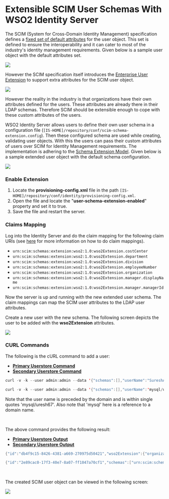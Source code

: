 # Extensible SCIM User Schemas With WSO2 Identity Server

The SCIM (System for Cross-Domain Identity Management) specification
defines a [fixed set of default
attributes](http://tools.ietf.org/html/draft-ietf-scim-core-schema-01#section-11.2) for
the user object. This set is defined to ensure the interoperability and
it can cater to most of the industry's identity management requirements.
Given below is a sample user object with the default attributes set. 

![](attachments/29923055/29906299.png)

However the SCIM specification itself introduces the [Enterprise User
Extension](http://tools.ietf.org/html/draft-ietf-scim-core-schema-01#section-11.3) to
support extra attributes for the SCIM user object.

![](attachments/29923055/29906300.png)

However the reality in the industry is that organizations have their own
attributes defined for the users. These attributes are already there in
their LDAP schemas. Therefore SCIM should be extensible enough to cope
with these custom attributes of the users.

WSO2 Identity Server allows users to define their own user schema in a
configuration file
(`[IS-HOME]/repository/conf/scim-schema-extension.config`). Then these
configured schema are used while creating, validating user objects. With
this the users can pass their custom attributes of users over SCIM for
Identity Management requirements. The implementation is adhering to
the [Schema Extension
Model](http://tools.ietf.org/html/draft-ietf-scim-core-schema-01#section-4).
Given below is a sample extended user object with the default schema
configuration.

![](attachments/29923055/29906301.png)

### Enable Extension

1.  Locate the **provisioning-config.xml** file in the
    path `[IS-HOME]/repository/conf/identity/provisioning-config.xml`.
2.  Open the file and locate the "**user-schema-extension-enabled**"
    property and set it to true.
3.  Save the file and restart the server.

### Claims Mapping

Log into the Identity Server and do the claim mapping for the following
claim URIs
(see [here](https://docs.wso2.com/display/IS570/Configuring+Active+Directory+User+Stores+for+Inbound+Provisioning) for
more information on how to do claim mappings).

-   `urn:scim:schemas:extension:wso2:1.0:wso2Extension.costCenter`
-   `urn:scim:schemas:extension:wso2:1.0:wso2Extension.department`
-   `urn:scim:schemas:extension:wso2:1.0:wso2Extension.division`
-   `urn:scim:schemas:extension:wso2:1.0:wso2Extension.employeeNumber`
-   `urn:scim:schemas:extension:wso2:1.0:wso2Extension.organization`
-   `urn:scim:schemas:extension:wso2:1.0:wso2Extension.manager.displayName`
-   `urn:scim:schemas:extension:wso2:1.0:wso2Extension.manager.managerId`

Now the server is up and running with the new extended user schema. The
claim mappings can map the SCIM user attributes to the LDAP user
attributes.

Create a new user with the new schema. The following screen depicts the
user to be added with the **wso2Extension** attributes.

![](attachments/29923055/29906302.png)

### CURL Commands

The following is the cURL command to add a user:

-   [**Primary Userstore Command**](#fbb9b115cd044f09a02942b791cb0d78)
-   [**Secondary Userstore Command**](#06f8b3ba88bf49a1aa0a8f3f67a4d9fd)

``` java
curl -v -k --user admin:admin --data '{"schemas":[],"userName":"SureshAtt","password":"Wso2@123","wso2Extension":{"employeeNumber":"000111","costCenter":"111111","organization":"WSO2Org","division":"Engineering","department":"Intigration","manager":{"managerId":"111000","displayName":"Prabath"}}}' --header "Content-Type:application/json" https://localhost:9443/wso2/scim/Users
```

``` java
curl -v -k --user admin:admin --data '{"schemas":[],"userName":'mysql/uresh67',"password":"Wso2@123"}' --header "Content-Type:application/json" https://localhost:9443/wso2/scim/Users 
```

Note that the user name is preceded by the domain and is within single
quotes 'mysql/uresh67'. Also note that 'mysql' here is a reference to a
domain name.

 

The above command provides the following result:

-   [**Primary Userstore Output**](#f4bc6dbca6484e63a8fd8c34e594cb7f)
-   [**Secondary Userstore Output**](#71615ea6cb1946c4b42ea932773bc35c)

``` java
{"id":"db4f9c15-8426-4381-a669-270975d50421","wso2Extension":{"organization":"WSO2Org","manager":{"managerId":"111000","displayName":"Prabath"},"division":"Engineering","department":"Intigration","costCenter":"111111","employeeNumber":"73"},"schemas":["urn:scim:schemas:core:1.0","urn:scim:schemas:extension:wso2:1.0"],"userName":"SureshAtt","meta":{"lastModified":"2013-07-09T13:27:58","location":"https://localhost:9443/wso2/scim/Users/db4f9c15-8426-4381-a669-270975d50421","created":"2013-07-09T13:27:58"}}
```

``` java
{"id":"2e89cac0-17f3-40e7-8a07-ff1047a70cf1","schemas":["urn:scim:schemas:core:1.0"],"userName":"mysql/uresh67","meta":{"lastModified":"2013-12-17T14:31:30","location":"https://localhost:9443/wso2/scim/Users/2e89cac0-17f3-40e7-8a07-ff1047a70cf1","created":"2013-12-17T14:31:30"}}* Closing connection #0
```

 

The created SCIM user object can be viewed in the following screen:

![](attachments/29923055/29906303.png)
